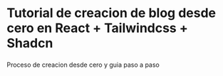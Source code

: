 <h1 align="left">Tutorial de creacion de blog desde cero en React + Tailwindcss + Shadcn</h1>

###

<p align="left">Proceso de creacion desde cero y guia paso a paso</p>

###
